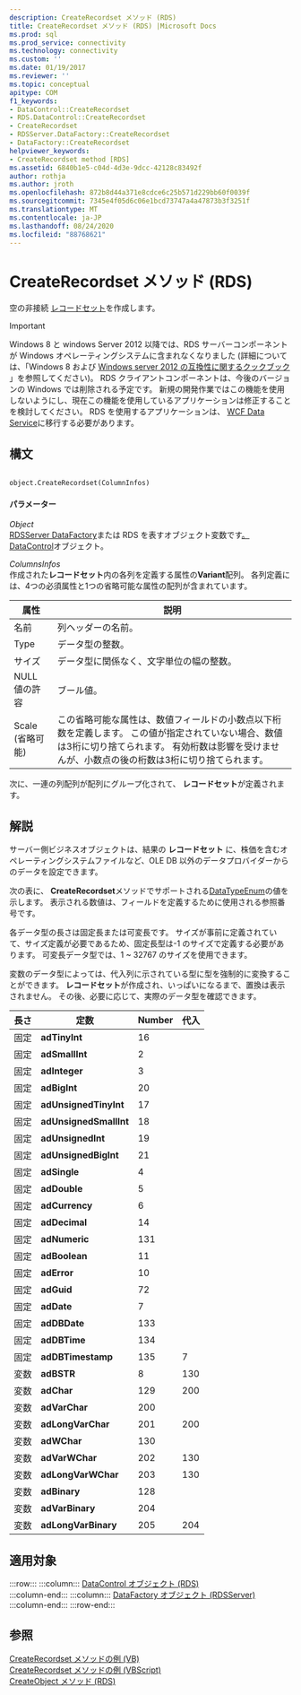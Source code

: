 ```yaml
---
description: CreateRecordset メソッド (RDS)
title: CreateRecordset メソッド (RDS) |Microsoft Docs
ms.prod: sql
ms.prod_service: connectivity
ms.technology: connectivity
ms.custom: ''
ms.date: 01/19/2017
ms.reviewer: ''
ms.topic: conceptual
apitype: COM
f1_keywords:
- DataControl::CreateRecordset
- RDS.DataControl::CreateRecordset
- CreateRecordset
- RDSServer.DataFactory::CreateRecordset
- DataFactory::CreateRecordset
helpviewer_keywords:
- CreateRecordset method [RDS]
ms.assetid: 6840b1e5-c04d-4d3e-9dcc-42128c83492f
author: rothja
ms.author: jroth
ms.openlocfilehash: 872b8d44a371e8cdce6c25b571d229bb60f0039f
ms.sourcegitcommit: 7345e4f05d6c06e1bcd73747a4a47873b3f3251f
ms.translationtype: MT
ms.contentlocale: ja-JP
ms.lasthandoff: 08/24/2020
ms.locfileid: "88768621"
---
```

# <a name="createrecordset-method-rds"></a>CreateRecordset メソッド (RDS)
空の非接続 [レコードセット](../ado-api/recordset-object-ado.md)を作成します。  
  
> [!IMPORTANT]
>  Windows 8 と windows Server 2012 以降では、RDS サーバーコンポーネントが Windows オペレーティングシステムに含まれなくなりました (詳細については、「Windows 8 および [Windows server 2012 の互換性に関するクックブック](https://www.microsoft.com/download/details.aspx?id=27416) 」を参照してください)。 RDS クライアントコンポーネントは、今後のバージョンの Windows では削除される予定です。 新規の開発作業ではこの機能を使用しないようにし、現在この機能を使用しているアプリケーションは修正することを検討してください。 RDS を使用するアプリケーションは、 [WCF Data Service](https://go.microsoft.com/fwlink/?LinkId=199565)に移行する必要があります。  
  
## <a name="syntax"></a>構文  
  
```  
  
object.CreateRecordset(ColumnInfos)  
```  
  
#### <a name="parameters"></a>パラメーター  
 *Object*  
 [RDSServer DataFactory](./datafactory-object-rdsserver.md)または RDS を表すオブジェクト変数です[。DataControl](./datacontrol-object-rds.md)オブジェクト。  
  
 *ColumnsInfos*  
 作成された**レコードセット**内の各列を定義する属性の**Variant**配列。 各列定義には、4つの必須属性と1つの省略可能な属性の配列が含まれています。  
  
|属性|説明|  
|---------------|-----------------|  
|名前|列ヘッダーの名前。|  
|Type|データ型の整数。|  
|サイズ|データ型に関係なく、文字単位の幅の整数。|  
|NULL 値の許容|ブール値。|  
|Scale (省略可能)|この省略可能な属性は、数値フィールドの小数点以下桁数を定義します。 この値が指定されていない場合、数値は3桁に切り捨てられます。 有効桁数は影響を受けませんが、小数点の後の桁数は3桁に切り捨てられます。|  
  
 次に、一連の列配列が配列にグループ化されて、 **レコードセット**が定義されます。  
  
## <a name="remarks"></a>解説  
 サーバー側ビジネスオブジェクトは、結果の **レコードセット** に、株価を含むオペレーティングシステムファイルなど、OLE DB 以外のデータプロバイダーからのデータを設定できます。  
  
 次の表に、 **CreateRecordset**メソッドでサポートされる[DataTypeEnum](../ado-api/datatypeenum.md)の値を示します。 表示される数値は、フィールドを定義するために使用される参照番号です。  
  
 各データ型の長さは固定長または可変長です。 サイズが事前に定義されていて、サイズ定義が必要であるため、固定長型は-1 のサイズで定義する必要があります。 可変長データ型では、1 ~ 32767 のサイズを使用できます。  
  
 変数のデータ型によっては、代入列に示されている型に型を強制的に変換することができます。 **レコードセット**が作成され、いっぱいになるまで、置換は表示されません。 その後、必要に応じて、実際のデータ型を確認できます。  
  
|長さ|定数|Number|代入|  
|------------|--------------|------------|------------------|  
|固定|**adTinyInt**|16||  
|固定|**adSmallInt**|2||  
|固定|**adInteger**|3||  
|固定|**adBigInt**|20||  
|固定|**adUnsignedTinyInt**|17||  
|固定|**adUnsignedSmallInt**|18||  
|固定|**adUnsignedInt**|19||  
|固定|**adUnsignedBigInt**|21||  
|固定|**adSingle**|4||  
|固定|**adDouble**|5||  
|固定|**adCurrency**|6||  
|固定|**adDecimal**|14||  
|固定|**adNumeric**|131||  
|固定|**adBoolean**|11||  
|固定|**adError**|10||  
|固定|**adGuid**|72||  
|固定|**adDate**|7||  
|固定|**adDBDate**|133||  
|固定|**adDBTime**|134||  
|固定|**adDBTimestamp**|135|7|  
|変数|**adBSTR**|8|130|  
|変数|**adChar**|129|200|  
|変数|**adVarChar**|200||  
|変数|**adLongVarChar**|201|200|  
|変数|**adWChar**|130||  
|変数|**adVarWChar**|202|130|  
|変数|**adLongVarWChar**|203|130|  
|変数|**adBinary**|128||  
|変数|**adVarBinary**|204||  
|変数|**adLongVarBinary**|205|204|  
  
## <a name="applies-to"></a>適用対象  

:::row:::
    :::column:::
        [DataControl オブジェクト (RDS)](./datacontrol-object-rds.md)  
    :::column-end:::
    :::column:::
        [DataFactory オブジェクト (RDSServer)](./datafactory-object-rdsserver.md)  
    :::column-end:::
:::row-end:::

## <a name="see-also"></a>参照  
 [CreateRecordset メソッドの例 (VB)](../ado-api/createrecordset-method-example-vb.md)   
 [CreateRecordset メソッドの例 (VBScript)](./createrecordset-method-example-vbscript.md)   
 [CreateObject メソッド (RDS)](./createobject-method-rds.md)